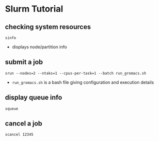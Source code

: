 # Slurm Tutorial

## checking system resources
`sinfo`

* displays node/partition info

## submit a job
`srun --nodes=2 --ntaks=1 --cpus-per-task=1 --batch run_gromacs.sh`

* `run_gromacs.sh` is a bash file giving configuration and execution details

## display queue info
`squeue`

## cancel a job
`scancel 12345`